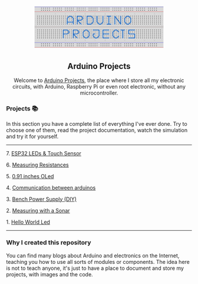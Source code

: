 <h1 align="center">
	<a href="https://github.com/Darguima/arduino-projects">
		<img alt="Arduino Projects" src="./assets/logo.svg" width="350px"/>
	</a>
</h1>

<h2 align="center">
	Arduino Projects
</h2>

<p align="center">
Welcome to <u>Arduino Projects</u>, the place where I store all my electronic circuits, with Arduino, Raspberry Pi or even root electronic, without any microcontroller.
</p>

### Projects 📚

In this section you have a complete list of everything I've ever done. Try to choose one of them, read the project documentation, watch the simulation and try it for yourself.

___

7\. [ESP32 LEDs & Touch Sensor](https://github.com/Darguima/arduino-projects/tree/master/007_esp32_leds_and_touch)

6\. [Measuring Resistances](https://github.com/Darguima/arduino-projects/tree/master/006_measuring_resistances)

5\. [0.91 inches OLed](https://github.com/Darguima/arduino-projects/tree/master/005_91_centiinch_oled)

4\. [Communication between arduinos](https://github.com/Darguima/arduino-projects/tree/master/004_communication_between_arduinos)

3\. [Bench Power Supply (DIY)](https://github.com/Darguima/arduino-projects/tree/master/003_bench_power_supply_DIY)

2\. [Measuring with a Sonar](https://github.com/Darguima/arduino-projects/tree/master/002_measuring_with_a_sonar)

1\. [Hello World Led](https://github.com/Darguima/arduino-projects/tree/master/001_hello_world_led)

___

### Why I created this repository

You can find many blogs about Arduino and electronics on the Internet, teaching you how to use all sorts of modules or components. The idea here is not to teach anyone, it's just to have a place to document and store my projects, with images and the code.
